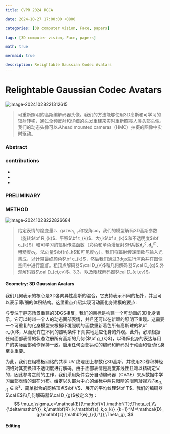 ```yaml
---
title: CVPR 2024 RGCA

date: 2024-10-27 17:00:00 +0800

categories: [3D computer vision, Face, papers]

tags: [3D computer vision, Face, papers]

math: true

mermaid: true

description: Relightable Gaussian Codec Avatars
---
```


# Relightable Gaussian Codec Avatars

![image-20241028221312615](/Users/apple/Documents/GitHub/caimingshuo.github.io/imgs/3dv/3dv9/RGCA_show.png)

>可重新照明的高斯编解码器头像。我们的方法能够使用3D高斯和可学习的辐射转移，通过全频反射和详细的头发重建来实时重新照亮人类头部头像。我们的动态头像可以从head mounted cameras（HMC）拍摄的图像中实时驱动。

### Abstract



### contributions

* 
* 
* 

### PRELIMINARY



### METHOD

![image-20241028222826684](/Users/apple/Documents/GitHub/caimingshuo.github.io/imgs/3dv/3dv9/RGCA.png)

>给定表情的隐变量$z$、gaze$e_{l，r}$和视角ωo，我们的模型解码3D高斯参数（旋转$\bf R_{k}$、平移$\bf t_{k}$、大小$\bf s_{k}$和不透明度$\bf o_{k}$）和可学习的辐射传递函数（彩色和单色漫反射SH系数$\mathbf{d}_k^c,\mathbf{d}_k^m$、粗糙度$\sigma_{k}$、法向量$\bf{n}_k$和可见度$v_{k}$）。我们将辐射传递函数与输入光集成，以计算最终颜色$\bf c_{k}$，然后我们通过3dgs进行渲染并在图像空间中进行监督。粗顶点解码器$\cal D_{v}$和几何解码器$\cal D_{g}$,外观解码器$\cal D_{ci,cv}$。3.3，以及眼球解码器$\cal D_{ei,ev}$。

#### Geometry: 3D Gaussian Avatars

我们几何表示的核心是3D各向异性高斯的混合，它支持表示不同的拓扑，并且可以表示薄/细的体积结构。这里重点介绍实现可动画化身建模的要点:

与专注于静态场景重建的3DGS相反，我们的目标是构建一个可动画的3D化身表示，它可以跨越一个人的动态面部表情，并且还可以在新颖的照明下重现。这需要一个可重复的化身模型来根据环境照明的函数重新着色所有高斯球的$\bf c_{k}$，从而允许在不同的照明条件下真实地适应化身的外观。此外，必须根据任何面部表情的状态注册所有高斯的几何{$\bf g_{k}$}，以确保化身的表达与用户的实际面部动作保持一致。启用任何面部运动的编码和解码对于动画和驱动化身至关重要。

为此，我们在粗模板网格的共享 UV 纹理图上参数化3D高斯，并使用2D卷积神经网络对其变换和不透明度进行解码。由于面部表情是高度非线性且难以精确定义的，因此参考之前的工作，我们采用条件变分自动编码器（CVAE）来从数据中学习面部表情的潜在分布。给定以头部为中心的坐标中两只眼睛的眼睛凝视方向$\mathbf{e}_{\{l,r\}}\in\mathbb{R}^3$、简单拟合的网格顶点$\bf V$、展开的平均纹理$\bf T$、我们的编码器$\cal E$和几何解码器$\cal D_{g}$被定义为：
$$
\mu_e,\sigma_e=\mathcal{E}(\mathbf{V},\mathbf{T};\Theta_e),\\\{\delta\mathbf{t}_k,\mathbf{R}_k,\mathbf{s}_k,o_k\}_{k=1}^M=\mathcal{D}_g(\mathbf{z},\mathbf{e}_{\{l,r\}};\Theta_g),
$$


#### Editing



